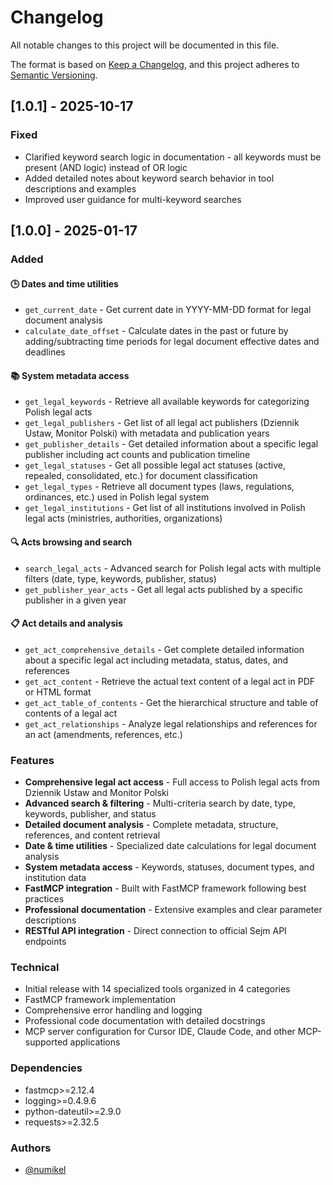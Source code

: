 # Changelog

All notable changes to this project will be documented in this file.

The format is based on [Keep a Changelog](https://keepachangelog.com/en/1.0.0/),
and this project adheres to [Semantic Versioning](https://semver.org/spec/v2.0.0.html).

## [1.0.1] - 2025-10-17

### Fixed
- Clarified keyword search logic in documentation - all keywords must be present (AND logic) instead of OR logic
- Added detailed notes about keyword search behavior in tool descriptions and examples
- Improved user guidance for multi-keyword searches

## [1.0.0] - 2025-01-17

### Added

#### 🕒 Dates and time utilities
- `get_current_date` - Get current date in YYYY-MM-DD format for legal document analysis
- `calculate_date_offset` - Calculate dates in the past or future by adding/subtracting time periods for legal document effective dates and deadlines

#### 📚 System metadata access
- `get_legal_keywords` - Retrieve all available keywords for categorizing Polish legal acts
- `get_legal_publishers` - Get list of all legal act publishers (Dziennik Ustaw, Monitor Polski) with metadata and publication years
- `get_publisher_details` - Get detailed information about a specific legal publisher including act counts and publication timeline
- `get_legal_statuses` - Get all possible legal act statuses (active, repealed, consolidated, etc.) for document classification
- `get_legal_types` - Retrieve all document types (laws, regulations, ordinances, etc.) used in Polish legal system
- `get_legal_institutions` - Get list of all institutions involved in Polish legal acts (ministries, authorities, organizations)

#### 🔍 Acts browsing and search
- `search_legal_acts` - Advanced search for Polish legal acts with multiple filters (date, type, keywords, publisher, status)
- `get_publisher_year_acts` - Get all legal acts published by a specific publisher in a given year

#### 📋 Act details and analysis
- `get_act_comprehensive_details` - Get complete detailed information about a specific legal act including metadata, status, dates, and references
- `get_act_content` - Retrieve the actual text content of a legal act in PDF or HTML format
- `get_act_table_of_contents` - Get the hierarchical structure and table of contents of a legal act
- `get_act_relationships` - Analyze legal relationships and references for an act (amendments, references, etc.)

### Features
- **Comprehensive legal act access** - Full access to Polish legal acts from Dziennik Ustaw and Monitor Polski
- **Advanced search & filtering** - Multi-criteria search by date, type, keywords, publisher, and status
- **Detailed document analysis** - Complete metadata, structure, references, and content retrieval
- **Date & time utilities** - Specialized date calculations for legal document analysis
- **System metadata access** - Keywords, statuses, document types, and institution data
- **FastMCP integration** - Built with FastMCP framework following best practices
- **Professional documentation** - Extensive examples and clear parameter descriptions
- **RESTful API integration** - Direct connection to official Sejm API endpoints

### Technical
- Initial release with 14 specialized tools organized in 4 categories
- FastMCP framework implementation
- Comprehensive error handling and logging
- Professional code documentation with detailed docstrings
- MCP server configuration for Cursor IDE, Claude Code, and other MCP-supported applications

### Dependencies
- fastmcp>=2.12.4
- logging>=0.4.9.6
- python-dateutil>=2.9.0
- requests>=2.32.5

### Authors
- [@numikel](https://github.com/numikel)
